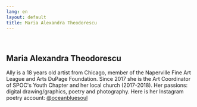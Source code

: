 ```yaml
---
lang: en
layout: default
title: Maria Alexandra Theodorescu
---
```


<br>
<div class="container">
    <h2>Maria Alexandra Theodorescu</h2>
    <div class="row">
        <div class="col-sm-6">
            <p> Ally is a 18 years old artist from Chicago, member of the Naperville Fine Art League and Arts DuPage Foundation. Since 2017 she is the Art Coordinator of SPOC's Youth Chapter and her local church (2017-2018). Her passions: digital drawing/graphics, poetry and photography.
            Here is her Instagram poetry account: <a href="https://www.instagram.com/oceanbluesoul/?hl=en" target="_blank">@oceanbluesoul</a>
            </p>
        </div> 
    </div>
    <br>   
</div>
<br>
<br>